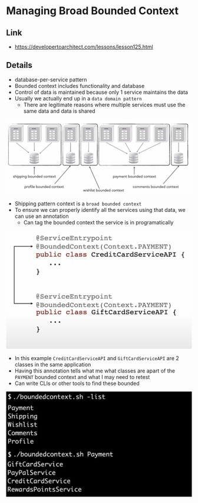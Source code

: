 # Managing Broad Bounded Context

## Link

- https://developertoarchitect.com/lessons/lesson125.html

## Details

- database-per-service pattern
- Bounded context includes functionality and database
- Control of data is maintained because only 1 service maintains the data
- Usually we actually end up in a `data domain pattern`
    - There are legitimate reasons where multiple services must use the same data and data is shared

![](./images/18.png)

- Shipping pattern context is a `broad bounded context`
- To ensure we can properly identify all the services using that data, we can use an annotation
    - Can tag the bounded context the service is in programatically

![](./images/19.png)

- In this example `CreditCardServiceAPI` and `GiftCardServiceAPI` are 2 classes in the same application
- Having this annotation tells what me what classes are apart of the `PAYMENT` bounded context and what I may need to retest
- Can write CLIs or other tools to find these bounded

![](./images/20.png)